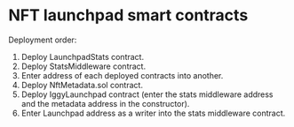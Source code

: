 # NFT launchpad smart contracts

Deployment order:

1. Deploy LaunchpadStats contract.
2. Deploy StatsMiddleware contract.
3. Enter address of each deployed contracts into another.
4. Deploy NftMetadata.sol contract.
5. Deploy IggyLaunchpad contract (enter the stats middleware address and the metadata address in the constructor).
6. Enter Launchpad address as a writer into the stats middleware contract.